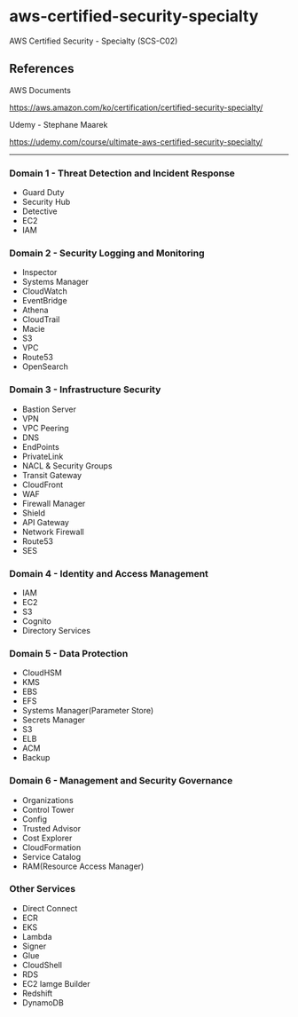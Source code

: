 # aws-certified-security-specialty
AWS Certified Security - Specialty (SCS-C02)


## References
AWS Documents

https://aws.amazon.com/ko/certification/certified-security-specialty/

Udemy - Stephane Maarek

https://udemy.com/course/ultimate-aws-certified-security-specialty/

---
### Domain 1 - Threat Detection and Incident Response
- Guard Duty
- Security Hub
- Detective
- EC2
- IAM

### Domain 2 - Security Logging and Monitoring
- Inspector
- Systems Manager
- CloudWatch
- EventBridge
- Athena
- CloudTrail
- Macie
- S3
- VPC
- Route53
- OpenSearch

### Domain 3 - Infrastructure Security
- Bastion Server
- VPN
- VPC Peering
- DNS
- EndPoints
- PrivateLink
- NACL & Security Groups
- Transit Gateway
- CloudFront
- WAF
- Firewall Manager
- Shield
- API Gateway
- Network Firewall
- Route53
- SES

### Domain 4 - Identity and Access Management
- IAM
- EC2
- S3
- Cognito
- Directory Services

### Domain 5 - Data Protection
- CloudHSM
- KMS
- EBS
- EFS
- Systems Manager(Parameter Store)
- Secrets Manager
- S3
- ELB
- ACM
- Backup

### Domain 6 - Management and Security Governance
- Organizations
- Control Tower
- Config
- Trusted Advisor
- Cost Explorer
- CloudFormation
- Service Catalog
- RAM(Resource Access Manager)

### Other Services
- Direct Connect
- ECR
- EKS
- Lambda
- Signer
- Glue
- CloudShell
- RDS
- EC2 Iamge Builder
- Redshift
- DynamoDB
